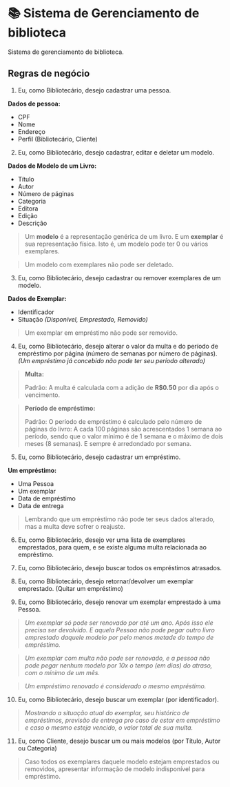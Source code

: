 📚 Sistema de Gerenciamento de biblioteca
=========

Sistema de gerenciamento de biblioteca.

## Regras de negócio

1. Eu, como Bibliotecário, desejo cadastrar uma pessoa.

**Dados de pessoa:**

- CPF
- Nome
- Endereço
- Perfil (Bibliotecário, Cliente)

2. Eu, como Bibliotecário, desejo cadastrar, editar e deletar um modelo.

**Dados de Modelo de um Livro:** 

- Título
- Autor
- Número de páginas
- Categoria
- Editora
- Edição
- Descrição

> Um **modelo** é a representação genérica de um livro.
> E um **exemplar** é sua representação física. Isto é, um modelo pode ter 0 ou vários exemplares.

> Um modelo com exemplares não pode ser deletado.

3. Eu, como Bibliotecário, desejo cadastrar ou remover exemplares de um modelo.

**Dados de Exemplar:**

- Identificador
- Situação _(Disponível, Emprestado, Removido)_

> Um exemplar em empréstimo não pode ser removido.

4. Eu, como Bibliotecário, desejo alterar o valor da multa e do período de empréstimo por página (número de semanas por número de páginas). _(Um empréstimo já concebido não pode ter seu período alterado)_

> **Multa:**
> 
> Padrão: A multa é calculada com a adição de **R$0.50** por dia após o vencimento.

> **Período de empréstimo:**
> 
> Padrão: O período de empréstimo é calculado pelo número de páginas do livro:
> A cada 100 páginas são acrescentados 1 semana ao período, sendo que o valor mínimo é de 1 semana e o máximo de dois meses (8 semanas). E sempre é arredondado por semana.

5. Eu, como Bibliotecário, desejo cadastrar um empréstimo.

**Um empréstimo:**

- Uma Pessoa
- Um exemplar
- Data de empréstimo
- Data de entrega

> Lembrando que um empréstimo não pode ter seus dados alterado, mas a multa deve sofrer o reajuste.

6. Eu, como Bibliotecário, desejo ver uma lista de exemplares emprestados, para quem, e se existe alguma multa relacionada ao empréstimo.

7. Eu, como Bibliotecário, desejo buscar todos os empréstimos atrasados.

8. Eu, como Bibliotecário, desejo retornar/devolver um exemplar emprestado. (Quitar um empréstimo)

9. Eu, como Bibliotecário, desejo renovar um exemplar emprestado à uma Pessoa.

> _Um exemplar só pode ser renovado por até um ano. Após isso ele precisa ser devolvido. E aquela Pessoa não pode pegar outro livro emprestado daquele modelo por pelo menos metade do tempo de empréstimo._

> _Um exemplar com multa não pode ser renovado, e a pessoa não pode pegar nenhum modelo por 10x o tempo (em dias) do atraso, com o mínimo de um mês._

> _Um empréstimo renovado é considerado o mesmo empréstimo._

10. Eu, como Bibliotecário, desejo buscar um exemplar (por identificador).

> _Mostrando a situação atual do exemplar, seu histórico de empréstimos, previsão de entrega pro caso de estar em empréstimo e caso o mesmo esteja vencido, o valor total de sua multa._

11. Eu, como Cliente, desejo buscar um ou mais modelos (por Título, Autor ou Categoria)

> Caso todos os exemplares daquele modelo estejam emprestados ou removidos, apresentar informação de modelo indisponível para empréstimo.



